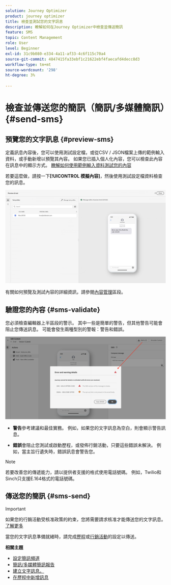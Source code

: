 ```yaml
---
solution: Journey Optimizer
product: journey optimizer
title: 檢查並測試您的文字訊息
description: 瞭解如何在Journey Optimizer中檢查並傳送簡訊
feature: SMS
topic: Content Management
role: User
level: Beginner
exl-id: 31c9b080-e334-4a11-af33-4c6f115c70a4
source-git-commit: 4847415fa33ebf1c21622ebf4faecafd4decc8d3
workflow-type: tm+mt
source-wordcount: '298'
ht-degree: 3%

---
```


# 檢查並傳送您的簡訊（簡訊/多媒體簡訊）{#send-sms}

## 預覽您的文字訊息 {#preview-sms}

定義訊息內容後，您可以使用測試設定檔，或從CSV / JSON檔案上傳的範例輸入資料，或手動新增以預覽其內容。 如果您已插入個人化內容，您可以檢查此內容在訊息中的顯示方式。 [瞭解如何使用範例輸入資料測試您的內容](../test-approve/simulate-sample-input.md)

若要這麼做，請按一下&#x200B;**[!UICONTROL 模擬內容]**，然後使用測試設定檔資料檢查您的訊息。

![](assets/sms_preview_2.png)

有關如何預覽及測試內容的詳細資訊，請參閱[內容管理](../content-management/preview-test.md)區段。

## 驗證您的內容 {#sms-validate}

您必須檢查編輯器上半區段的警示。 其中一些是簡單的警告，但其他警告可能會阻止您傳送訊息。 可能會發生兩種型別的警報：警告和錯誤。

![](assets/sms-alert-button.png)

* **警告**&#x200B;參考建議和最佳實務。 例如，如果您的文字訊息為空白，則會顯示警告訊息。

* **錯誤**&#x200B;會阻止您測試或啟動歷程，或發佈行銷活動，只要這些錯誤未解決。 例如，當主旨行遺失時，錯誤訊息會警告您。


>[!NOTE]
>
> 若要改善您的傳遞能力，請以提供者支援的格式使用電話號碼。 例如，Twilio和Sinch只支援E.164格式的電話號碼。

## 傳送您的簡訊 {#sms-send}

>[!IMPORTANT]
>
> 如果您的行銷活動受核准政策的約束，您將需要請求核准才能傳送您的文字訊息。 [了解更多](../test-approve/gs-approval.md)

當您的文字訊息準備就緒時，請完成[歷程](../building-journeys/journey-gs.md)或[行銷活動](../campaigns/create-campaign.md)的設定以傳送。

**相關主題**

* [設定簡訊頻道](sms-configuration.md)
* [簡訊/多媒體簡訊報告](../reports/journey-global-report-cja-sms.md)
* [建立文字訊息。](create-sms.md)
* [在歷程中新增訊息](../building-journeys/journeys-message.md)
